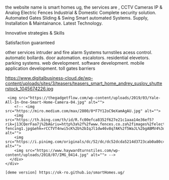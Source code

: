 the website name is smart homes ug, the services are , CCTV
Cameras
IP & Analog
Electric
Fences
Industrial & Domestic
Complete security solution.  
Automated
Gates
Sliding & Swing
Smart automated Systems.
Supply, Installation & Maintainance.    Latest Technology.

Innovative strategies & Skills

Satisfaction guaranteed

other services intruder and fire alarm Systems turnstiles
acess control. automatic bollards. door automation. escalotors. residential elevetors.
parking systems.
web development. software development.
mobile application development. toll gates barriers



https://www.digitalbusiness-cloud.de/wp-content/uploads/sites/3/teasers/teasers_smart_home_andrey_suslov_shutterstock_1045674226.jpg



     <img src="https://thegadgetflow.com/wp-content/uploads/2019/03/Yale-All-In-One-Smart-Home-Camera-04.jpg" alt="">
        <!-- <img src="https://miro.medium.com/max/2800/0*F7Y12oC9eXamAgAU.jpg" alt="">
        <img src="https://th.bing.com/th/id/R.fc00efca8352f627e21c1aaa14e36ef5?rik=j13CQerFaa7j%2bA&riu=http%3a%2f%2fwww.fences.co.za%2fimages%2felectric-fencing1.jpg&ehk=rCCTVT4nwi5cK%2b%2bIqJl1dw46v8q7AK%2f5WaJL%2bgABMV4%3d&risl=&pid=ImgRaw&r=0" alt="">
        <img src="https://i.pinimg.com/originals/dc/52/dc/dc52dcda5214d3723cab0a80c4ed047c.jpg" alt="">
        <img src="https://www.haywardturnstiles.com/wp-content/uploads/2018/07/IMG_0414.jpg" alt=""> -->
      </div>
    </div>

    [deme version] https://ok-ro.github.io/smartHomes.ug/
